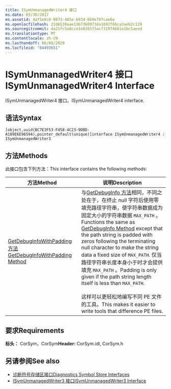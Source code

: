 ```yaml
---
title: ISymUnmanagedWriter4 接口
ms.date: 03/30/2017
ms.assetid: 4af5e8c0-987d-405e-b934-8b9e70fcae6e
ms.openlocfilehash: 21d6520aae1367368973da1692f6bca3aeb2c129
ms.sourcegitcommit: da21fc5a8cce1e028575acf31974681a1bc5aeed
ms.translationtype: MT
ms.contentlocale: zh-CN
ms.lasthandoff: 06/08/2020
ms.locfileid: "84493651"
---
```

# <a name="isymunmanagedwriter4-interface"></a><span data-ttu-id="2503a-102">ISymUnmanagedWriter4 接口</span><span class="sxs-lookup"><span data-stu-id="2503a-102">ISymUnmanagedWriter4 Interface</span></span>
<span data-ttu-id="2503a-103">ISymUnmanagedWriter4 接口。</span><span class="sxs-lookup"><span data-stu-id="2503a-103">ISymUnmanagedWriter4 interface.</span></span>  
  
## <a name="syntax"></a><span data-ttu-id="2503a-104">语法</span><span class="sxs-lookup"><span data-stu-id="2503a-104">Syntax</span></span>  
  
```idl  
[object,uuid(BC7E3F53-F458-4C23-9DBD-A189E6E96594),pointer_default(unique)]interface ISymUnmanagedWriter4 : ISymUnmanagedWriter3  
```  
  
## <a name="methods"></a><span data-ttu-id="2503a-105">方法</span><span class="sxs-lookup"><span data-stu-id="2503a-105">Methods</span></span>  
 <span data-ttu-id="2503a-106">此接口包含下列方法：</span><span class="sxs-lookup"><span data-stu-id="2503a-106">This interface contains the following methods:</span></span>  
  
|<span data-ttu-id="2503a-107">方法</span><span class="sxs-lookup"><span data-stu-id="2503a-107">Method</span></span>|<span data-ttu-id="2503a-108">说明</span><span class="sxs-lookup"><span data-stu-id="2503a-108">Description</span></span>|  
|------------|-----------------|  
|[<span data-ttu-id="2503a-109">GetDebugInfoWithPadding 方法</span><span class="sxs-lookup"><span data-stu-id="2503a-109">GetDebugInfoWithPadding Method</span></span>](isymunmanagedwriter4-getdebuginfowithpadding-method.md)|<span data-ttu-id="2503a-110">与[GetDebugInfo 方法](isymunmanagedwriter-getdebuginfo-method.md)相同，不同之处在于，在终止 null 字符后使用零填充路径字符串，使字符串数据成为固定大小的字符串数据 `MAX_PATH` 。</span><span class="sxs-lookup"><span data-stu-id="2503a-110">Functions the same as [GetDebugInfo Method](isymunmanagedwriter-getdebuginfo-method.md) except that the path string is padded with zeros following the terminating null character to make the string data a fixed size of `MAX_PATH`.</span></span> <span data-ttu-id="2503a-111">仅当路径字符串长度本身小于时才会提供填充 `MAX_PATH` 。</span><span class="sxs-lookup"><span data-stu-id="2503a-111">Padding is only given if the path string length itself is less than `MAX_PATH`.</span></span><br /><br /> <span data-ttu-id="2503a-112">这样可以更轻松地编写不同 PE 文件的工具。</span><span class="sxs-lookup"><span data-stu-id="2503a-112">This makes it easier to write tools that difference PE files.</span></span>|  
  
## <a name="requirements"></a><span data-ttu-id="2503a-113">要求</span><span class="sxs-lookup"><span data-stu-id="2503a-113">Requirements</span></span>  
 <span data-ttu-id="2503a-114">**标头：** CorSym，CorSym</span><span class="sxs-lookup"><span data-stu-id="2503a-114">**Header:** CorSym.idl, CorSym.h</span></span>  
  
## <a name="see-also"></a><span data-ttu-id="2503a-115">另请参阅</span><span class="sxs-lookup"><span data-stu-id="2503a-115">See also</span></span>

- [<span data-ttu-id="2503a-116">诊断符号存储区接口</span><span class="sxs-lookup"><span data-stu-id="2503a-116">Diagnostics Symbol Store Interfaces</span></span>](diagnostics-symbol-store-interfaces.md)
- [<span data-ttu-id="2503a-117">ISymUnmanagedWriter3 接口</span><span class="sxs-lookup"><span data-stu-id="2503a-117">ISymUnmanagedWriter3 Interface</span></span>](isymunmanagedwriter3-interface.md)
